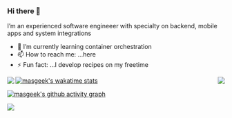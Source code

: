 ### Hi there 👋

 I’m an experienced software engineeer with specialty on backend, mobile apps and system integrations
 
- 🌱 I’m currently learning container orchestration
- 📫 How to reach me: ...here
- ⚡ Fun fact: ...I develop recipes on my freetime


<img align='left' src="https://github-readme-stats.vercel.app/api?username=masgeek&show_icons=true&count_private=true"/>

<img align='right' src="https://github-readme-stats.vercel.app/api/top-langs?username=masgeek&show_icons=true&locale=en&count_private=true"/>


[![masgeek's wakatime stats](https://github-readme-stats.vercel.app/api/wakatime?username=masgeek)](https://github.com/anuraghazra/github-readme-stats)


[![masgeek's github activity graph](https://activity-graph.herokuapp.com/graph?username=masgeek&theme=react-dark&count_private=true)](https://github.com/masgeek)


<img src="https://cr-ss-service.azurewebsites.net/api/ScreenShot?widget=summary&username=masgeek&show-avatar=false"/>
